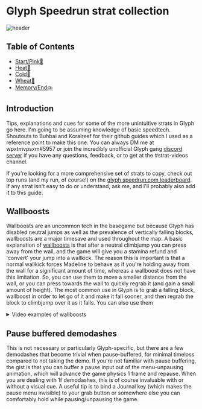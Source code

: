 # Glyph Speedrun strat collection
![header](https://media.discordapp.net/attachments/881844997140414504/881845035581194270/68747470733a2f2f66342e6263626974732e636f6d2f696d672f61333430363939303734375f31362e6a7067.jpg)

## Table of Contents
- [Start/Pink🌸](https://github.com/wpxtmvpsxm/glyph/blob/main/pink.md)
- [Heat🥵](https://github.com/wpxtmvpsxm/glyph/blob/main/heat.md)
- [Cold🥶](https://github.com/wpxtmvpsxm/glyph/blob/main/cold.md)
- [Wheat🌾](https://github.com/wpxtmvpsxm/glyph/blob/main/wheat.md)
- [Memory/End⛈️](https://github.com/wpxtmvpsxm/glyph/blob/main/memory.md)

## Introduction
Tips, explanations and cues for some of the more unintuitive strats in Glyph go here. I'm going to be assuming knowledge of basic speedtech. 
Shoutouts to Buhbai and Koralreef for their github guides which I used as a reference point to make this one.
You can always DM me at wpxtmvpsxm#5957 or join the incredibly unofficial Glyph gang [discord server](https://discord.gg/E87T6jhYZ6) if you have any questions, feedback, or to get at the #strat-videos channel.  

If you're looking for a more comprehensive set of strats to copy, check out top runs (and my run, of course!) on the [glyph speedrun.com leaderboard](https://www.speedrun.com/glyph_pack#Glyph). If any strat isn't easy to do or understand, ask me, and I'll probably also add it to this guide.


## Wallboosts
Wallboosts are an uncommon tech in the basegame but because Glyph has disabled neutral jumps as well as the prevalence of vertically falling blocks, 
wallboosts are a major timesave and used throughout the map.
A basic explanation of [wallboosts](https://twitter.com/MaddyThorson/status/1238338585708781568) is that after a neutral climbjump you can press away from the wall,
and the game will give you a stamina refund and 'convert' your jump into a wallkick. The reason this is important is that a normal wallkick forces Madeline to behave
as if you're holding away from the wall for a significant amount of time, whereas a wallboost does not have this limitation. So, you can use them to move a smaller distance from the wall,
or you can press towards the wall to quickly regrab it (and gain a small amount of height).
The most common use in Glyph is to grab a falling block, wallboost in order to let go of it and make it fall sooner, and then regrab the block to climbjump over it as it falls. You can also use them 

<details>
  <summary>Video examples of wallboosts</summary>
  
![gif](https://github.com/wpxtmvpsxm/glyph/blob/main/images/wallboost.webp)
  
![gif](https://github.com/wpxtmvpsxm/glyph/blob/main/images/wallboost%202.webp)
  
  </details>

  ## Pause buffered demodashes
This is not necessary or particularly Glyph-specific, but there are a few demodashes that become trivial when pause-buffered, for minimal timeloss compared to not taking the demo. 
If you're not familiar with pause buffering, the gist is that you can buffer a pause input out of the menu-unpausing animation, which will advance the game physics 1 frame and repause.
When you are dealing with 1f demodashes, this is of course invaluable with or without a visual cue.
A useful tip is to bind a Journal key (which makes the pause menu invisible) to your grab button or somewhere else you can comfortably hold while pausing/unpausing the game.

